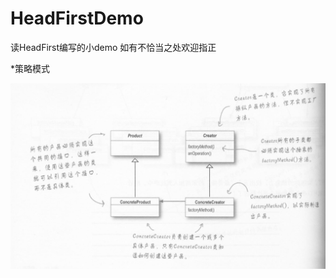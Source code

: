 # HeadFirstDemo
读HeadFirst编写的小demo 如有不恰当之处欢迎指正

*策略模式

![](https://github.com/Horck/HeadFirstDemo/blob/master/HeaderFirstDemo/images/%E5%B7%A5%E5%8E%82%E6%A8%A1%E5%BC%8F.png)  


